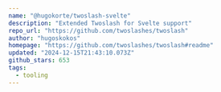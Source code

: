 ```yaml
---
name: "@hugokorte/twoslash-svelte"
description: "Extended Twoslash for Svelte support"
repo_url: "https://github.com/twoslashes/twoslash"
author: "hugoskokos"
homepage: "https://github.com/twoslashes/twoslash#readme"
updated: "2024-12-15T21:43:10.073Z"
github_stars: 653
tags: 
  - tooling
---
```

